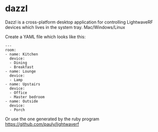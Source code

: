 dazzl
=====

Dazzl is a cross-platform desktop application for controlling LightwaveRF devices which lives in the system tray. Mac/Windows/Linux

Create a YAML file which looks like this:

````
---
room:
- name: Kitchen
  device:
  - Dining
  - Breakfast
- name: Lounge
  device:
  - Lamp
- name: Upstairs
  device:
  - Office
  - Master bedroom
- name: Outside
  device:
  - Porch
````

 Or use the one generated by the ruby program https://github.com/pauly/lightwaverf